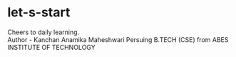 # let-s-start
Cheers to daily learning. 
<br>
Author -  Kanchan Anamika Maheshwari
Persuing B.TECH (CSE) from ABES INSTITUTE OF TECHNOLOGY
<br>
 
